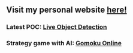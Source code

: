 ## Visit my personal website <a href="https://nvios.github.io/luca_bontempi/"><strong>here!</strong></a>
### Latest POC: <a href="https://luca-bontempi-object-detection.web.app/"><strong>Live Object Detection</strong></a>
### Strategy game with AI: <a href="https://nvios.github.io/gomoku/" target="_blank"><strong>Gomoku Online</strong></a>

